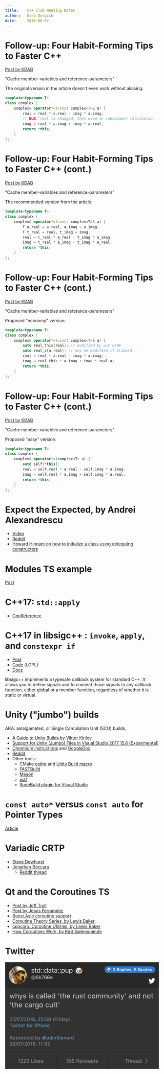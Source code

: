 ```yaml
---
title:    C++ Club Meeting Notes
author:   Gleb Dolgich
date:     2018-08-02
---
```


# Follow-up: Four Habit-Forming Tips to Faster C++

[Post by KDAB](https://www.kdab.com/four-habit-forming-tips-faster-c/)

"Cache member-variables and reference-parameters"

The original version in the article doesn't even work without aliasing:

```cpp
template<typename T>
class complex {
    complex& operator*=(const complex<T>& a) {
        real = real * a.real - imag * a.imag;
        // BUG: real is changed, then used in subsequent calculation
        imag = real * a.imag + imag * a.real;
        return *this;
    }
};
```

# Follow-up: Four Habit-Forming Tips to Faster C++ (cont.)

[Post by KDAB](https://www.kdab.com/four-habit-forming-tips-faster-c/)

"Cache member-variables and reference-parameters"

The recommended version from the article:

```cpp
template<typename T>
class complex {
    complex& operator*=(const complex<T>& a) {
        T a_real = a.real, a_imag = a.imag;
        T t_real = real, t_imag = imag;
        real = t_real * a_real - t_imag * a_imag;
        imag = t_real * a_imag + t_imag * a_real;
        return *this;
    }
};
```

# Follow-up: Four Habit-Forming Tips to Faster C++ (cont.)

[Post by KDAB](https://www.kdab.com/four-habit-forming-tips-faster-c/)

"Cache member-variables and reference-parameters"

Proposed "economy" version:

```cpp
template<typename T>
class complex {
    complex& operator*=(const complex<T>& a) {
        auto real_this{real}; // modified by our code
        auto real_a{a.real}; // may be modified if aliased
        real = real * a.real - imag * a.imag;
        imag = real_this * a.imag + imag * real_a;
        return *this;
    }
};
```

# Follow-up: Four Habit-Forming Tips to Faster C++ (cont.)

[Post by KDAB](https://www.kdab.com/four-habit-forming-tips-faster-c/)

"Cache member-variables and reference-parameters"

Proposed "easy" version:

```cpp
template<typename T>
class complex {
    complex& operator*=(complex<T> a) {
        auto self{*this};
        real = self.real * a.real - self.imag * a.imag;
        imag = self.real * a.imag + self.imag * a.real;
        return *this;
    }
};
```

# Expect the Expected, by Andrei Alexandrescu

* [Video](https://youtu.be/nVzgkepAg5Y)
* [Reddit](https://www.reddit.com/r/cpp/comments/8zwzv0/expect_the_expected_andrei_alexandrescu/)
* [Howard Hinnant on how to initialize a class using delegating constructors](https://stackoverflow.com/questions/38780596/how-to-handle-constructors-that-must-acquire-multiple-resources-in-an-exception#38780597)

# Modules TS example

[Post](https://schneide.blog/2017/07/09/c-modules-example/)

# C++17: `std::apply`

* [CppReference](http://en.cppreference.com/w/cpp/utility/apply)

# C++17 in libsigc++ : `invoke`, `apply`, and `constexpr if`

* [Post](https://www.murrayc.com/permalink/2018/04/15/c17-in-libsigc-invoke-apply-and-constexpr-if/)
* [Code](https://github.com/libsigcplusplus/libsigcplusplus) (LGPL)
* [Docs](https://libsigcplusplus.github.io/libsigcplusplus/)

libsigc++ implements a typesafe callback system for standard C++. It allows you to define signals and to connect those signals to any callback function, either global or a member function, regardless of whether it is static or virtual.

# Unity ("jumbo") builds

AKA: amalgamated, or Single Compilation Unit (SCU) builds.

* [A Guide to Unity Builds by Viktor Kirilov](http://onqtam.com/programming/2018-07-07-unity-builds/)
* [Support for Unity (Jumbo) Files in Visual Studio 2017 15.8 (Experimental)](https://blogs.msdn.microsoft.com/vcblog/2018/07/02/support-for-unity-jumbo-files-in-visual-studio-2017-15-8-experimental/)
* [Chromium instructions](https://chromium.googlesource.com/chromium/src/+/lkcr/docs/jumbo.md) and [GoogleDoc](https://docs.google.com/document/d/19jGsZxh7DX8jkAKbL1nYBa5rcByUL2EeidnYsoXfsYQ/edit)
* [Reddit](https://www.reddit.com/r/cpp/comments/8wusdi/everything_about_unity_builds_a_highly_underrated/)
* Other tools:
    * CMake [cotire](https://github.com/sakra/cotire) and [Unity Build macro](http://kecsapblog.blogspot.com/2016/03/unity-build-macro-for-cmake.html)
    * [FASTBuild](http://www.fastbuild.org/docs/functions/unity.html)
    * [Meson](http://mesonbuild.com/Unity-builds.html#unity-builds)
    * [waf](https://gitlab.com/ita1024/waf/blob/master/waflib/extras/unity.py)
    * [RudeBuild plugin for Visual Studio](https://marketplace.visualstudio.com/items?itemName=Trass3r.RudeBuild)

# `const auto*` versus `const auto` for Pointer Types

[Article](http://www.nuonsoft.com/blog/2018/07/06/const-auto-versus-const-auto-for-pointer-types/)

# Variadic CRTP

* [Steve Dewhurst](http://stevedewhurst.com/once_weakly/once-weakly20170328/once-weakly20170328.pdf)
* [Jonathan Boccara](https://www.fluentcpp.com/2018/06/22/variadic-crtp-opt-in-for-class-features-at-compile-time/)
    * [Reddit thread](https://www.reddit.com/r/cpp/comments/8szpia/variadic_crtp_an_optin_for_class_features_at/)

# Qt and the Coroutines TS

* [Post by Jeff Trull](http://jefftrull.github.io/qt/c++/coroutines/2018/07/21/coroutines-and-qt.html)
* [Post by Jesús Fernández](http://blog.qt.io/blog/2018/05/29/playing-coroutines-qt/)
* [Boost.Asio coroutine support](https://www.boost.org/doc/libs/1_67_0/doc/html/boost_asio/overview/core/coroutines_ts.html)
* [Coroutine Theory Series, by Lewis Baker](https://lewissbaker.github.io/2017/09/25/coroutine-theory)
* [cppcoro: Coroutine Utilities, by Lewis Baker](https://github.com/lewissbaker/cppcoro)
* [How Coroutines Work, by Kirit Sælensminde](https://kirit.com/How%20C%2B%2B%20coroutines%20work)

# Twitter

![](img/cargo-cult.png)
